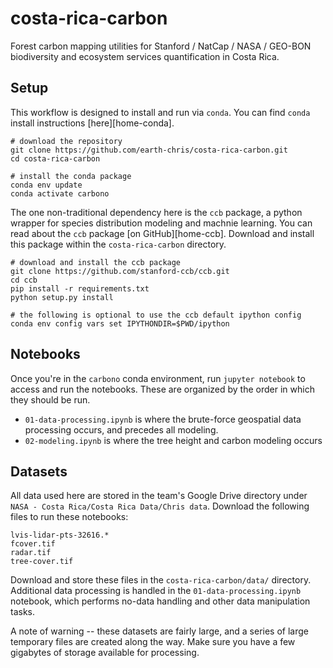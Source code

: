 # costa-rica-carbon
Forest carbon mapping utilities for Stanford / NatCap / NASA / GEO-BON biodiversity and ecosystem services quantification in Costa Rica.

## Setup

This workflow is designed to install and run via `conda`. You can find `conda` install instructions [here][home-conda]. 

```
# download the repository
git clone https://github.com/earth-chris/costa-rica-carbon.git
cd costa-rica-carbon

# install the conda package
conda env update
conda activate carbono
```

The one non-traditional dependency here is the `ccb` package, a python wrapper for species distribution modeling and machnie learning. You can read about the `ccb` package [on GitHub][home-ccb]. Download and install this package within the `costa-rica-carbon` directory.

```
# download and install the ccb package
git clone https://github.com/stanford-ccb/ccb.git
cd ccb
pip install -r requirements.txt
python setup.py install

# the following is optional to use the ccb default ipython config
conda env config vars set IPYTHONDIR=$PWD/ipython
```

## Notebooks

Once you're in the `carbono` conda environment, run `jupyter notebook` to access and run the notebooks. These are organized by the order in which they should be run.

* `01-data-processing.ipynb` is where the brute-force geospatial data processing occurs, and precedes all modeling.
* `02-modeling.ipynb` is where the tree height and carbon modeling occurs 

## Datasets

All data used here are stored in the team's Google Drive directory under `NASA - Costa Rica/Costa Rica Data/Chris data`. Download the following files to run these notebooks:

```
lvis-lidar-pts-32616.*
fcover.tif
radar.tif
tree-cover.tif
```

Download and store these files in the `costa-rica-carbon/data/` directory. Additional data processing is handled in the `01-data-processing.ipynb` notebook, which performs no-data handling and other data manipulation tasks.

A note of warning -- these datasets are fairly large, and a series of large temporary files are created along the way. Make sure you have a few gigabytes of storage available for processing.
